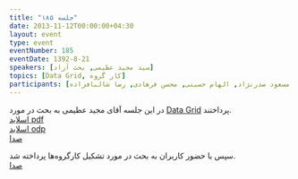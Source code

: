 ```yaml
---
title: "جلسه ۱۸۵"
date: 2013-11-12T00:00:00+04:30
layout: event
type: event
eventNumber: 185
eventDate: 1392-8-21
speakers: [سید مجید عظیمی, بحث آزاد]
topics: [Data Grid, کار گروه]
participants: [بهنام توکلی کرمانی, رضا علیزاده مجد, محمد نظارات, وحید نادری, کیوان هدایتی, مهراد قاضی‌پور, علیرضا پورعابدین, بهداد عابدی, مرتضی جوان, حمیدرضا رحیمی, نوید آقاحسنی, محمد درویش, حمیدرضا سلیمانی, سید مجید عظیمی, علی اکبر چهری, مریم رضایی, محمد حسین حامدی, پیمان فراهانی, سعید فراهانی, سید علی حسینی, علی رهبر, کاوه محمدی, ادوین بابومیان, آرش حیدری, امین نعمتی, علی حفاظتی, آروین لادن, مهشید مومن زاده, نسترن محمودیار, حمید عظیمی, صادق, مهدی خشنودی, علی رستمی, سید محمد مسعود صدرنژاد, الهام حسینی, محسن فرهادی, رضا شالباف‌زاده]
---
```

در این جلسه آقای مجید عظیمی به بحث در مورد [Data Grid](http://en.wikipedia.org/wiki/Data_grid) پرداختند.  
[اسلاید pdf](/events/presentations/185/data_grid.pdf)  
[اسلاید odp](/events/presentations/185/data_grid.odp)  
[صدا](https://archive.org/details/tehlug_184_data_grid)  

سپس با حضور کاربران به بحث در مورد تشکیل کارگروه‌ها پرداخته شد.  
[صدا](https://archive.org/details/tehlug_184_interaction)  


